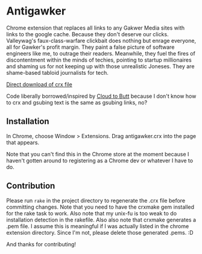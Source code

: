 Antigawker
=============

Chrome extension that replaces all links to any Gakwer Media sites with
links to the google cache. Because they don't deserve our clicks. 
Valleywag's faux-class-warfare clickbait does nothing but enrage everyone,
all for Gawker's profit margin. They paint a false picture of software
engineers like me, to outrage their readers. Meanwhile, they fuel the
fires of discontentment within the minds of techies, pointing to startup
millionaires and shaming us for not keeping up with those unrealistic
Joneses. They are shame-based tabloid journalists for tech.

[Direct download of crx
file](https://github.com/eqdw/antigawker/blob/master/antigawker.crx?raw=true)

Code liberally borrowed/inspired by [Cloud to
Butt](https://github.com/panicsteve/cloud-to-butt) because I don't know
how to crx and gsubing text is the same as gsubing links, no?

Installation
------------

In Chrome, choose Window > Extensions.  Drag antigawker.crx into the page that appears.

Note that you can't find this in the Chrome store at the moment because
I haven't gotten around to registering as a Chrome dev or whatever I
have to do.



Contribution
------------
Please run `rake` in the project directory to regenerate the .crx file
before committing changes. Note that you need to have the crxmake gem
installed for the rake task to work. Also note that my unix-fu is too
weak to do installation detection in the rakefile. Also also note that
crxmake generates a .pem file. I assume this is meaningful if I was
actually listed in the chrome extension directory. Since I'm not, please
delete those generated .pems. :D

And thanks for contributing!
